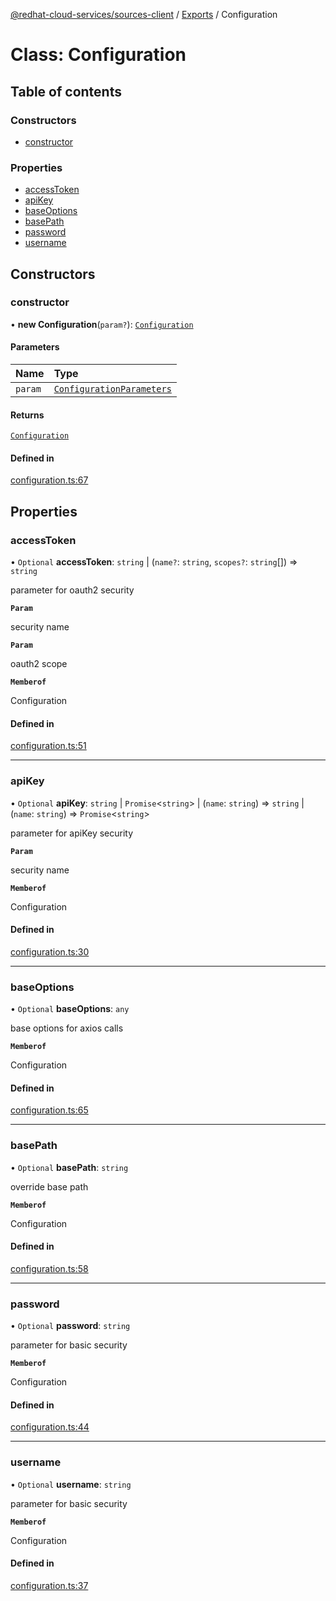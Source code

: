 [@redhat-cloud-services/sources-client](../README.md) / [Exports](../modules.md) / Configuration

# Class: Configuration

## Table of contents

### Constructors

- [constructor](Configuration.md#constructor)

### Properties

- [accessToken](Configuration.md#accesstoken)
- [apiKey](Configuration.md#apikey)
- [baseOptions](Configuration.md#baseoptions)
- [basePath](Configuration.md#basepath)
- [password](Configuration.md#password)
- [username](Configuration.md#username)

## Constructors

### constructor

• **new Configuration**(`param?`): [`Configuration`](Configuration.md)

#### Parameters

| Name | Type |
| :------ | :------ |
| `param` | [`ConfigurationParameters`](../interfaces/ConfigurationParameters.md) |

#### Returns

[`Configuration`](Configuration.md)

#### Defined in

[configuration.ts:67](https://github.com/RedHatInsights/javascript-clients/blob/main/packages/sources/configuration.ts#L67)

## Properties

### accessToken

• `Optional` **accessToken**: `string` \| (`name?`: `string`, `scopes?`: `string`[]) => `string`

parameter for oauth2 security

**`Param`**

security name

**`Param`**

oauth2 scope

**`Memberof`**

Configuration

#### Defined in

[configuration.ts:51](https://github.com/RedHatInsights/javascript-clients/blob/main/packages/sources/configuration.ts#L51)

___

### apiKey

• `Optional` **apiKey**: `string` \| `Promise`\<`string`\> \| (`name`: `string`) => `string` \| (`name`: `string`) => `Promise`\<`string`\>

parameter for apiKey security

**`Param`**

security name

**`Memberof`**

Configuration

#### Defined in

[configuration.ts:30](https://github.com/RedHatInsights/javascript-clients/blob/main/packages/sources/configuration.ts#L30)

___

### baseOptions

• `Optional` **baseOptions**: `any`

base options for axios calls

**`Memberof`**

Configuration

#### Defined in

[configuration.ts:65](https://github.com/RedHatInsights/javascript-clients/blob/main/packages/sources/configuration.ts#L65)

___

### basePath

• `Optional` **basePath**: `string`

override base path

**`Memberof`**

Configuration

#### Defined in

[configuration.ts:58](https://github.com/RedHatInsights/javascript-clients/blob/main/packages/sources/configuration.ts#L58)

___

### password

• `Optional` **password**: `string`

parameter for basic security

**`Memberof`**

Configuration

#### Defined in

[configuration.ts:44](https://github.com/RedHatInsights/javascript-clients/blob/main/packages/sources/configuration.ts#L44)

___

### username

• `Optional` **username**: `string`

parameter for basic security

**`Memberof`**

Configuration

#### Defined in

[configuration.ts:37](https://github.com/RedHatInsights/javascript-clients/blob/main/packages/sources/configuration.ts#L37)
